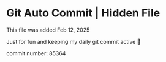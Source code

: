 # Git Auto Commit | Hidden File

This file was added Feb 12, 2025

Just for fun and keeping my daily git commit active 🤪

commit number: 85364
